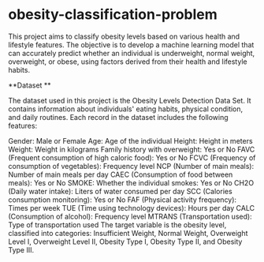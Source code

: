 # obesity-classification-problem
This project aims to classify obesity levels based on various health and lifestyle features. The objective is to develop a machine learning model that can accurately predict whether an individual is underweight, normal weight, overweight, or obese, using factors derived from their health and lifestyle habits.

**Dataset
**

The dataset used in this project is the Obesity Levels Detection Data Set. It contains information about individuals' eating habits, physical condition, and daily routines. Each record in the dataset includes the following features:

Gender: Male or Female
Age: Age of the individual
Height: Height in meters
Weight: Weight in kilograms
Family history with overweight: Yes or No
FAVC (Frequent consumption of high caloric food): Yes or No
FCVC (Frequency of consumption of vegetables): Frequency level
NCP (Number of main meals): Number of main meals per day
CAEC (Consumption of food between meals): Yes or No
SMOKE: Whether the individual smokes: Yes or No
CH2O (Daily water intake): Liters of water consumed per day
SCC (Calories consumption monitoring): Yes or No
FAF (Physical activity frequency): Times per week
TUE (Time using technology devices): Hours per day
CALC (Consumption of alcohol): Frequency level
MTRANS (Transportation used): Type of transportation used
The target variable is the obesity level, classified into categories: Insufficient Weight, Normal Weight, Overweight Level I, Overweight Level II, Obesity Type I, Obesity Type II, and Obesity Type III.
